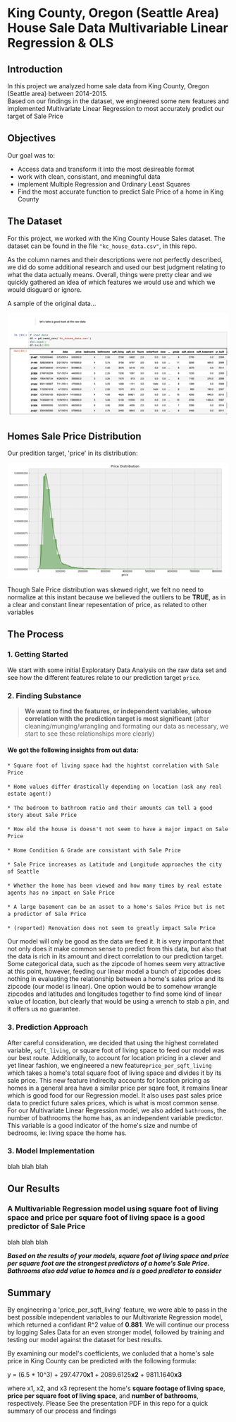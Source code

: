 
# King County, Oregon (Seattle Area) House Sale Data Multivariable Linear Regression & OLS


## Introduction

In this project we analyzed home sale data from King County, Oregon (Seattle area) between 2014-2015.  
Based on our findings in the dataset, we engineered some new features and implemented Multivariate Linear Regression to most accurately predict our target of Sale Price


## Objectives
Our goal was to:
* Access data and transform it into the most desireable format
* work with clean, consistant, and meaningful data 
* implement Multiple Regression and Ordinary Least Squares
* Find the most accurate function to predict Sale Price of a home in King County



## The Dataset

For this project, we worked with the King County House Sales dataset.  The dataset can be found in the file `"kc_house_data.csv"`, in this repo. 

As the column names and their descriptions were not perfectly described, we did do some additional research and used our best judgment relating to what the data actually means.  Overall, things were pretty clear and we quickly gathered an idea of which features we would use and which we would disguard or ignore.

A sample of the original data...

![raw_data_sample](https://raw.githubusercontent.com/DIGITALFRANK/dsc-v2-mod1-final-project/master/raw_data_sample.png)




## Homes Sale Price Distribution

Our predition target, 'price' in its distribution:

![raw_data_sample](https://raw.githubusercontent.com/DIGITALFRANK/dsc-v2-mod1-final-project/master/price_dist.png)


Though Sale Price distribution was skewed right, we felt no need to normalize at this instant because we believed the outliers to be **TRUE**, as in a clear and constant linear repesentation of price, as related to other variables


## The Process

### 1. Getting Started

We start with some initial Exploratary Data Analysis on the raw data set and see how the different features relate to our prediction target `price`.

### 2. Finding Substance

> **We want to find the features, or independent variables, whose correlation with the prediction target is most significant** (after cleaning/munging/wrangling and formating our data as necessary, we start to see these relationships more clearly)


#### We got the following insights from out data:

    * Square foot of living space had the hightst correlation with Sale Price
    
    * Home values differ drastically depending on location (ask any real estate agent!)
    
    * The bedroom to bathroom ratio and their amounts can tell a good story about Sale Price
    
    * How old the house is doesn't not seem to have a major impact on Sale Price
    
    * Home Condition & Grade are consistant with Sale Price
    
    * Sale Price increases as Latitude and Longitude approaches the city of Seattle
    
    * Whether the home has been viewed and how many times by real estate agents has no impact on Sale Price 
    
    * A large basement can be an asset to a home's Sales Price but is not a predictor of Sale Price
    
    * (reported) Renovation does not seem to greatly impact Sale Price

Our model will only be good as the data we feed it.  It is very important that not only does it make common sense to predict from this data, but also that the data is rich in its amount and direct correlation to our prediction target.  Some categorical data, such as the zipcode of homes seem very attractive at this point, however, feeding our linear model a bunch of zipcodes does nothing in evaluating the relationship between a home's sales price and its zipcode (our model is linear).  One option would be to somehow wrangle zipcodes and latitudes and longitudes together to find some kind of linear value of location, but clearly that would be using a wrench to stab a pin, and it offers us no guarantee.



### 3. Prediction Approach

After careful consideration, we decided that using the highest correlated variable, `sqft_living`, or square foot of living space to feed our model was our best route.  Additionally, to account for location pricing in a clever and yet linear fashion, we engineered a new feature`price_per_sqft_living` which takes a home's total square foot of living space and divides it by its sale price.  This new feature indireclty accounts for location pricing as homes in a general area have a similar price per sqare foot, it remains linear which is good food for our Regression model.  It also uses past sales price data to predict future sales prices, which is what is most common sense.  For our Multivariate Linear Regression model, we also added `bathrooms`, the number of bathrooms the home has, as an independent variable predictor.  This variable is a good indicator of the home's size and numbe of bedrooms, ie: living space the home has.  



### 3. Model Implementation

blah blah blah
      




## Our Results


### A Multivariable Regression model using square foot of living space and price per square foot of living space is a good predictor of Sale Price 

blah blah blah

 

**_Based on the results of your models, square foot of living space and price per square foot are the strongest predictors of a home's Sale Price.  Bathrooms also add value to homes and is a good predictor to consider_**




## Summary

By engineering a 'price_per_sqft_living' feature, we were able to pass in the best possible independent variables to our Multivariate Regression model, which returned a confidant R^2 value of **0.881**.  We will continue our process by logging Sales Data for an even stronger model, followed by training and testing our model against the dataset for best results.

By examining our model's coefficients, we conluded that a home's sale price in King County can be predicted with the following formula:

y = (6.5 * 10^3) + 297.4770**x1** + 2089.6125**x2** + 9811.1640**x3**

where x1, x2, and x3 represent the home's **square footage of living space**, **price per square foot of living space**, and **number of bathrooms**, respectively.  Please See the presentation PDF in this repo for a quick summary of our process and findings



